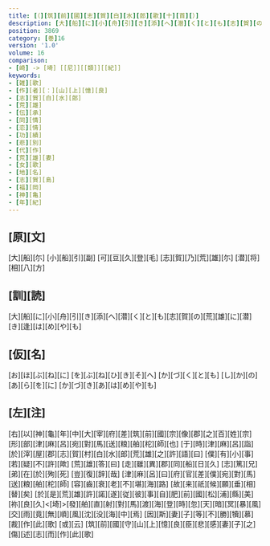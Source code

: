 ```yaml
---
title: [（][筑][前][國][志][賀][白][水][郎][歌][十][首][）]
description: [大][船][に][小][舟][引][き][添][へ][潜][く][と][も][志][賀][の][荒][雄][に][潜][き][逢][は][め][や][も]
position: 3869
category: [巻]16
version: '1.0'
volume: 16
comparison:
- [崎] -> [埼] [[尼]][[類]][[紀]]
keywords:
- [雑][歌]
- [作][者][：][山][上][憶][良]
- [志][賀][白][水][郎]
- [荒][雄]
- [伝][承]
- [同][情]
- [恋][情]
- [功][績]
- [悲][別]
- [代][作]
- [荒][雄][妻]
- [女][歌]
- [地][名]
- [志][賀][島]
- [福][岡]
- [神][亀]
- [年][紀]
---
```


## [原][文]

[大][船][尓] [小][船][引][副] [可][豆][久][登][毛] [志][賀][乃][荒][雄][尓] [潜][将][相][八][方]

## [訓][読]

[大][船][に][小][舟][引][き][添][へ][潜][く][と][も][志][賀][の][荒][雄][に][潜][き][逢][は][め][や][も]

## [仮][名]

[お][ほ][ぶ][ね][に] [を][ぶ][ね][ひ][き][そ][へ] [か][づ][く][と][も] [し][か][の][あ][ら][を][に] [か][づ][き][あ][は][め][や][も]

## [左][注]

[右][以][神][龜][年][中][大][宰][府][差][筑][前][國][宗][像][郡][之][百][姓][宗][形][部][津][麻][呂][宛][對][馬][送][粮][舶][柁][師][也] [于][時][津][麻][呂][詣][於][滓][屋][郡][志][賀][村][白][水][郎][荒][雄][之][許][語][曰] [僕][有][小][事][若][疑][不][許][歟] [荒][雄][答][曰] [走][雖][異][郡][同][船][日][久] [志][篤][兄][弟][在][於][殉][死] [豈][復][辞][哉] [津][麻][呂][曰][府][官][差][僕][宛][對][馬][送][粮][舶][柁][師] [容][齒][衰][老][不][堪][海][路] [故][来][祇][候][願][垂][相][替][矣] [於][是][荒][雄][許][諾][遂][従][彼][事][自][肥][前][國][松][浦][縣][美][祢][良][久]<[埼]>[發][舶][直][射][對][馬][渡][海][登][時][忽][天][暗][冥][暴][風][交][雨][竟][無][順][風][沈][没][海][中][焉] [因][斯][妻][子][等][不][勝][犢][慕][裁][作][此][歌] [或][云] [筑][前][國][守][山][上][憶][良][臣][悲][感][妻][子][之][傷][述][志][而][作][此][歌]

